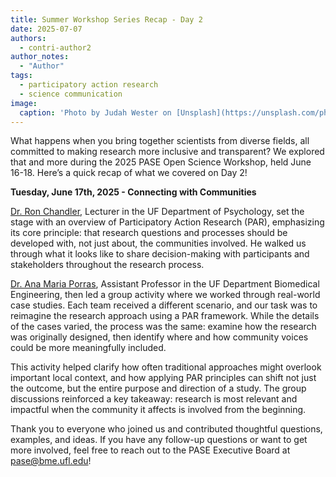 ```yaml
---
title: Summer Workshop Series Recap - Day 2
date: 2025-07-07
authors:
  - contri-author2
author_notes:
  - "Author"
tags:
  - participatory action research
  - science communication
image:
  caption: 'Photo by Judah Wester on [Unsplash](https://unsplash.com/photos/two-men-standing-in-a-field-FowgbWINkAA)'
---
```


What happens when you bring together scientists from diverse fields, all committed to making research more inclusive and transparent? We explored that and more during the 2025 PASE Open Science Workshop, held June 16-18. Here’s a quick recap of what we covered on Day 2!

<!--more-->

**Tuesday, June 17th, 2025 - Connecting with Communities**

[Dr. Ron Chandler](https://people.clas.ufl.edu/ronchandler/), Lecturer in the UF Department of Psychology, set the stage with an overview of Participatory Action Research (PAR), emphasizing its core principle: that research questions and processes should be developed with, not just about, the communities involved. He walked us through what it looks like to share decision-making with participants and stakeholders throughout the research process.

[Dr. Ana Maria Porras](https://bme.ufl.edu/dept-member/ana-maria-porras-ph-d/), Assistant Professor in the UF Department Biomedical Engineering, then led a group activity where we worked through real-world case studies. Each team received a different scenario, and our task was to reimagine the research approach using a PAR framework. While the details of the cases varied, the process was the same: examine how the research was originally designed, then identify where and how community voices could be more meaningfully included.

This activity helped clarify how often traditional approaches might overlook important local context, and how applying PAR principles can shift not just the outcome, but the entire purpose and direction of a study. The group discussions reinforced a key takeaway: research is most relevant and impactful when the community it affects is involved from the beginning.

Thank you to everyone who joined us and contributed thoughtful questions, examples, and ideas. If you have any follow-up questions or want to get more involved, feel free to reach out to the PASE Executive Board at [pase@bme.ufl.edu](mailto:pase@bme.ufl.edu)!

